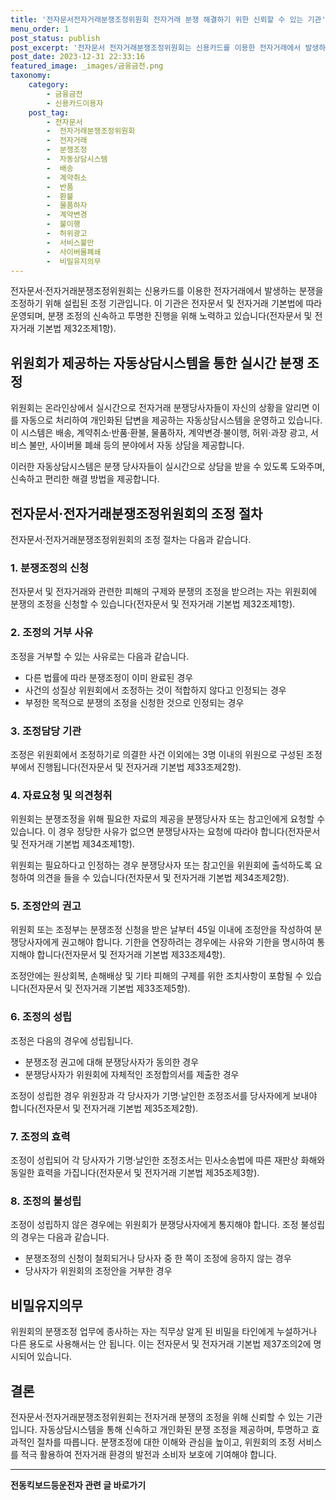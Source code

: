 ```yaml
---
title: '전자문서전자거래분쟁조정위원회 전자거래 분쟁 해결하기 위한 신뢰할 수 있는 기관'
menu_order: 1
post_status: publish
post_excerpt: '전자문서 전자거래분쟁조정위원회는 신용카드를 이용한 전자거래에서 발생하는 분쟁을 조정하기 위해 설립된 조정 기관입니다. 이 기관은 전자문서 및 전자거래 기본법에 따라 운영되며, 분쟁 조정의 신속하고 투명한 진행을 위해 노력하고 있습니다 전자문서 및 전자거래 기본법 제32조제1항 .'
post_date: 2023-12-31 22:33:16
featured_image: _images/금융금전.png
taxonomy:
    category:
        - 금융금전
        - 신용카드이용자
    post_tag:
        - 전자문서
        -  전자거래분쟁조정위원회
        -  전자거래
        -  분쟁조정
        -  자동상담시스템
        -  배송
        -  계약취소
        -  반품
        -  환불
        -  물품하자
        -  계약변경
        -  불이행
        -  허위광고
        -  서비스불만
        -  사이버몰폐쇄
        -  비밀유지의무
---
```



전자문서·전자거래분쟁조정위원회는 신용카드를 이용한 전자거래에서 발생하는 분쟁을 조정하기 위해 설립된 조정 기관입니다. 이 기관은 전자문서 및 전자거래 기본법에 따라 운영되며, 분쟁 조정의 신속하고 투명한 진행을 위해 노력하고 있습니다(전자문서 및 전자거래 기본법 제32조제1항).

## 위원회가 제공하는 자동상담시스템을 통한 실시간 분쟁 조정 

위원회는 온라인상에서 실시간으로 전자거래 분쟁당사자들이 자신의 상황을 알리면 이를 자동으로 처리하여 개인화된 답변을 제공하는 자동상담시스템을 운영하고 있습니다. 이 시스템은 배송, 계약취소·반품·환불, 물품하자, 계약변경·불이행, 허위·과장 광고, 서비스 불만, 사이버몰 폐쇄 등의 분야에서 자동 상담을 제공합니다. 

이러한 자동상담시스템은 분쟁 당사자들이 실시간으로 상담을 받을 수 있도록 도와주며, 신속하고 편리한 해결 방법을 제공합니다.

## 전자문서·전자거래분쟁조정위원회의 조정 절차

전자문서·전자거래분쟁조정위원회의 조정 절차는 다음과 같습니다.

### 1. 분쟁조정의 신청

전자문서 및 전자거래와 관련한 피해의 구제와 분쟁의 조정을 받으려는 자는 위원회에 분쟁의 조정을 신청할 수 있습니다(전자문서 및 전자거래 기본법 제32조제1항).

### 2. 조정의 거부 사유

조정을 거부할 수 있는 사유로는 다음과 같습니다.
- 다른 법률에 따라 분쟁조정이 이미 완료된 경우
- 사건의 성질상 위원회에서 조정하는 것이 적합하지 않다고 인정되는 경우
- 부정한 목적으로 분쟁의 조정을 신청한 것으로 인정되는 경우

### 3. 조정담당 기관

조정은 위원회에서 조정하기로 의결한 사건 이외에는 3명 이내의 위원으로 구성된 조정부에서 진행됩니다(전자문서 및 전자거래 기본법 제33조제2항).

### 4. 자료요청 및 의견청취

위원회는 분쟁조정을 위해 필요한 자료의 제공을 분쟁당사자 또는 참고인에게 요청할 수 있습니다. 이 경우 정당한 사유가 없으면 분쟁당사자는 요청에 따라야 합니다(전자문서 및 전자거래 기본법 제34조제1항).

위원회는 필요하다고 인정하는 경우 분쟁당사자 또는 참고인을 위원회에 출석하도록 요청하여 의견을 들을 수 있습니다(전자문서 및 전자거래 기본법 제34조제2항).

### 5. 조정안의 권고

위원회 또는 조정부는 분쟁조정 신청을 받은 날부터 45일 이내에 조정안을 작성하여 분쟁당사자에게 권고해야 합니다. 기한을 연장하려는 경우에는 사유와 기한을 명시하여 통지해야 합니다(전자문서 및 전자거래 기본법 제33조제4항).

조정안에는 원상회복, 손해배상 및 기타 피해의 구제를 위한 조치사항이 포함될 수 있습니다(전자문서 및 전자거래 기본법 제33조제5항).

### 6. 조정의 성립

조정은 다음의 경우에 성립됩니다.
- 분쟁조정 권고에 대해 분쟁당사자가 동의한 경우
- 분쟁당사자가 위원회에 자체적인 조정합의서를 제출한 경우

조정이 성립한 경우 위원장과 각 당사자가 기명·날인한 조정조서를 당사자에게 보내야 합니다(전자문서 및 전자거래 기본법 제35조제2항).

### 7. 조정의 효력

조정이 성립되어 각 당사자가 기명·날인한 조정조서는 민사소송법에 따른 재판상 화해와 동일한 효력을 가집니다(전자문서 및 전자거래 기본법 제35조제3항).

### 8. 조정의 불성립

조정이 성립하지 않은 경우에는 위원회가 분쟁당사자에게 통지해야 합니다. 조정 불성립의 경우는 다음과 같습니다.
- 분쟁조정의 신청이 철회되거나 당사자 중 한 쪽이 조정에 응하지 않는 경우
- 당사자가 위원회의 조정안을 거부한 경우

## 비밀유지의무

위원회의 분쟁조정 업무에 종사하는 자는 직무상 알게 된 비밀을 타인에게 누설하거나 다른 용도로 사용해서는 안 됩니다. 이는 전자문서 및 전자거래 기본법 제37조의2에 명시되어 있습니다.

## 결론

전자문서·전자거래분쟁조정위원회는 전자거래 분쟁의 조정을 위해 신뢰할 수 있는 기관입니다. 자동상담시스템을 통해 신속하고 개인화된 분쟁 조정을 제공하며, 투명하고 효과적인 절차를 따릅니다. 분쟁조정에 대한 이해와 관심을 높이고, 위원회의 조정 서비스를 적극 활용하여 전자거래 환경의 발전과 소비자 보호에 기여해야 합니다.
<!-- wp:separator -->
<hr class="wp-block-separator has-alpha-channel-opacity"/>
<!-- /wp:separator -->

<!-- wp:group {"backgroundColor":"base","layout":{"type":"constrained"}} -->
<div class="wp-block-group has-base-background-color has-background"><!-- wp:paragraph {"align":"center","fontSize":"medium"} -->
<p class="has-text-align-center has-large-font-size"><strong>전동킥보드등운전자 관련 글 바로가기</strong></p>
<!-- /wp:paragraph -->


<!-- wp:latest-posts
{"categories":[{"id":1824,"count":19,"description":"","link":"https://uknowlaw.com/category/%ec%a0%84%eb%8f%99%ed%82%a5%eb%b3%b4%eb%93%9c%eb%93%b1%ec%9a%b4%ec%a0%84%ec%9e%90/","name":"전동킥보드등운전자","slug":"전동킥보드등운전자","taxonomy":"category","parent":0,"meta":[],"_links":{"self":[{"href":"https://uknowlaw.com/wp-json/wp/v2/categories/1824"}],"collection":[{"href":"https://uknowlaw.com/wp-json/wp/v2/categories"}],"about":[{"href":"https://uknowlaw.com/wp-json/wp/v2/taxonomies/category"}],"wp:post_type":[{"href":"https://uknowlaw.com/wp-json/wp/v2/posts?categories=1824"}],"curies":[{"name":"wp","href":"https://api.w.org/{rel}","templated":true}]}}],"postsToShow":100,"excerptLength":28,"postLayout":"grid","columns":2,"featuredImageAlign":"left","featuredImageSizeSlug":"large","fontSize":"small"} /--></div>
<!-- /wp:group -->